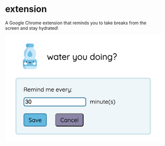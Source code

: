 # extension
A Google Chrome extension that reminds you to take breaks from the screen and stay hydrated!

![alt text](extension.png "water you doing?")